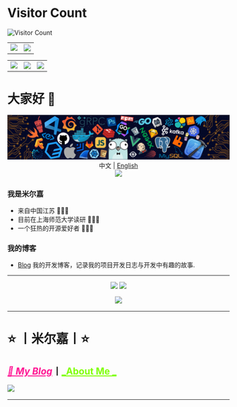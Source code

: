 # Visitor Count
![Visitor Count](https://profile-counter.glitch.me/minterjia/count.svg)

<table>
    <tr>
        <td >
            <center><img src="https://github-readme-stats.vercel.app/api?username=minterjia&show_icons=true&hide_border=true&theme=chartreuse-dark" ></center>
        </td>
        <td >
            <center><img src="https://github-profile-summary-cards.vercel.app/api/cards/profile-details?username=minterjia&theme=github_dark&show_icons=true" align="right" /></center>
        </td>
    </tr>
</table>

<table>
    <tr>
        <td >
            <center><img src="https://github-profile-summary-cards.vercel.app/api/cards/repos-per-language?username=minterjia&theme=vue" ></center>
        </td>
        <td >
            <center><img src="https://github-profile-summary-cards.vercel.app/api/cards/productive-time?username=minterjia&theme=github&utcOffset=8" align="right" /></center>
        </td>
        <td >
            <center><img src="https://github-profile-summary-cards.vercel.app/api/cards/most-commit-language?username=minterjia&theme=vue" align="right" /></center>
        </td>
    </tr>
</table>




















# 大家好 👋

<p align="center">
<img src="./icons/header_.png"></img>
中文 | <a href="#">English</a></br>
<img src="https://readme-typing-svg.herokuapp.com?size=18&duration=6000&lines=C语言+%7C+Python+%7C+Java+%7C+PHP+%7C+Go+Developer"></img>
</p>

### 我是米尔嘉

* 来自中国江苏 🌱🌱🌱
* 目前在上海师范大学读研 🔰🔰🔰
* 一个狂热的开源爱好者 🚀🚀🚀

### 我的博客

<!--* [Blog](https://butterfly.top/) halo博客-->

* [Blog](https://minterjia.com) 我的开发博客，记录我的项目开发日志与开发中有趣的故事.

---

<p align="center">
<img height="160" src="https://github-readme-stats.vercel.app/api/top-langs/?username=minterjia&theme=react&hide=html,css,dockerfile,shell,Objective-C,cmake,scss,JavaScript,ejs,stylus&count_private=true&show_icons=true&hide_border=true&layout=compact"/>
<img height="160" src="https://github-readme-stats.vercel.app/api?username=minterjia&count_private=true&show_icons=true&theme=onedark&include_all_commits=true&hide_border=true"/>
</p>

  
<p align="center">
<img src="https://visitor-badge.glitch.me/badge?page_id=minterjia.minterjia&left_color=green&right_color=red"/>
</p>

---


# ⭐️ 丨米尔嘉丨⭐️
## <a href="https://minterjia.com/" target="_blank" style="color:deeppink;">_🚀 My Blog_</a>丨<a href="https://minterjia.com/s/about/" target="_blank" style="color:chartreuse;">_About Me _</a>

![](https://github-readme-stats.vercel.app/api?username=Minterjia&show_icons=true&title_color=fffffc&icon_color=FFFFFF&text_color=FFFFFF&bg_color=2ec1ac)

---

<!--
**米尔嘉** is a ✨ _special_ ✨ 


- 🔭 I’m currently working on ...
- 🌱 I’m currently learning Java.
- 👯 I’m looking to collaborate on ...
- 🤔 I’m looking for help with ...
- 💬 Ask me about ...
- 📫 How to reach me: ...
- 😄 Pronouns: ...
- ⚡ Fun fact: ...

  
<p align="center">
<img src="https://visitor-badge.glitch.me/badge?page_id=minterjia.minterjia&left_color=green&right_color=red"/>
</p>
-->


<!--
**米尔嘉** is a ✨ _special_ ✨ repository because its `README.md` (this file) appears on your GitHub profile.

Here are some ideas to get you started:

- 🔭 I’m currently working on ...
- 🌱 I’m currently learning ...
- 👯 I’m looking to collaborate on ...
- 🤔 I’m looking for help with ...
- 💬 Ask me about ...
- 📫 How to reach me: ...
- 😄 Pronouns: ...
- ⚡ Fun fact: ...

<p align="center">
<img src="https://visitor-badge.glitch.me/badge?page_id=minterjia.minterjia&left_color=green&right_color=red"/>
</p>
-->
